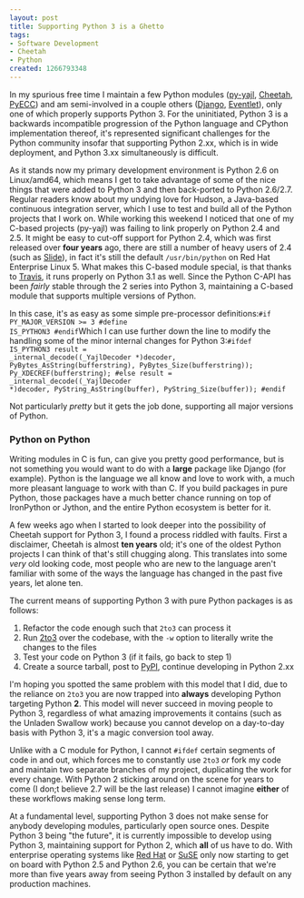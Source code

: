 ```yaml
--- 
layout: post
title: Supporting Python 3 is a Ghetto
tags: 
- Software Development
- Cheetah
- Python
created: 1266793348
---
```

In my spurious free time I maintain a few Python modules (<a id="aptureLink_LvMqViext1" href="http://github.com/rtyler/py-yajl">py-yajl</a>, <a id="aptureLink_SEruJN7rBc" href="http://en.wikipedia.org/wiki/CheetahTemplate">Cheetah</a>, <a id="aptureLink_3HQW6OMHEx" href="http://github.com/rtyler/PyECC">PyECC</a>) and am semi-involved in a couple others (<a id="aptureLink_1I31I3RdtY" href="http://www.djangoproject.com/">Django</a>, <a id="aptureLink_7qs5LoY2eY" href="http://eventlet.net/">Eventlet</a>), only one of which properly supports Python 3. For the uninitiated, Python 3 is a backwards incompatible progression of the Python language and CPython implementation thereof, it's represented significant challenges for the Python community insofar that supporting Python 2.xx, which is in wide deployment, and Python 3.xx simultaneously is difficult. 

As it stands now my primary development environment is Python 2.6 on Linux/amd64, which means I get to take advantage of some of the nice things that were added to Python 3 and then back-ported to Python 2.6/2.7. Regular readers know about my undying love for Hudson, a Java-based continuous integration server, which I use to test and build all of the Python projects that I work on. While working this weekend I noticed that one of my C-based projects (py-yajl) was failing to link properly on Python 2.4 and 2.5. It might be easy to cut-off support for Python 2.4, which was first released over **four years** ago, there are still a number of heavy users of 2.4 (such as <a id="aptureLink_k20Tw96O5B" href="http://www.crunchbase.com/company/slide">Slide</a>), in fact it's still the default `/usr/bin/python` on Red Hat Enterprise Linux 5. What makes this C-based module special, is that thanks to <a id="aptureLink_l6Vcy3ytZB" href="http://twitter.com/teepark">Travis</a>, it runs properly on Python 3.1 as well. Since the Python C-API has been *fairly* stable through the 2 series into Python 3, maintaining a C-based module that supports multiple versions of Python.

In this case, it's as easy as some simple pre-processor definitions:<code lang="c">#if PY_MAJOR_VERSION >= 3
#define IS_PYTHON3
#endif</code>Which I can use further down the line to modify the handling some of the minor internal changes for Python 3:<code lang="c">#ifdef IS_PYTHON3
    result = _internal_decode((_YajlDecoder *)decoder, PyBytes_AsString(bufferstring),
                PyBytes_Size(bufferstring));
    Py_XDECREF(bufferstring);
#else
    result = _internal_decode((_YajlDecoder *)decoder, PyString_AsString(buffer),
                  PyString_Size(buffer));
#endif </code>

Not particularly *pretty* but it gets the job done, supporting all major versions of Python.

### Python on Python
Writing modules in C is fun, can give you pretty good performance, but is not something you would want to do with a **large** package like Django (for example). Python is the language we all know and love to work with, a much more pleasant language to work with than C. If you build packages in pure Python, those packages have a much better chance running on top of IronPython or Jython, and the entire Python ecosystem is better for it.

A few weeks ago when I started to look deeper into the possibility of Cheetah support for Python 3, I found a process riddled with faults. First a disclaimer, Cheetah is almost **ten years** old; it's one of the oldest Python projects I can think of that's still chugging along. This translates into some *very* old looking code, most people who are new to the language aren't familiar with some of the ways the language has changed in the past five years, let alone ten. 

The current means of supporting Python 3 with pure Python packages is as follows:

1. Refactor the code enough such that `2to3` can process it
1. Run <a id="aptureLink_GtN83eZUU3" href="http://docs.python.org/library/2to3.html">2to3</a> over the codebase, with the `-w` option to literally write the changes to the files
1. Test your code on Python 3 (if it fails, go back to step 1)
1. Create a source tarball, post to <a id="aptureLink_lvET3CCrpS" href="http://pypi.python.org/">PyPI</a>, continue developing in Python 2.xx 

I'm hoping you spotted the same problem with this model that I did, due to the reliance on `2to3` you are now trapped into **always** developing Python targeting Python **2**. This model will never succeed in moving people to Python 3, regardless of what amazing improvements it contains (such as the Unladen Swallow work) because you cannot develop on a day-to-day basis with Python 3, it's a magic conversion tool away.

Unlike with a C module for Python, I cannot `#ifdef` certain segments of code in and out, which forces me to constantly use `2to3` *or* fork my code and maintain two separate branches of my project, duplicating the work for every change. With Python 2 sticking around on the scene for years to come (I don;t believe 2.7 will be the last release) I cannot imagine **either** of these workflows making sense long term. 


At a fundamental level, supporting Python 3 does not make sense for anybody developing modules, particularly open source ones. Despite Python 3 being "the future", it is currently impossible to develop using Python 3, maintaining support for Python 2, which **all** of us have to do. With enterprise operating systems like <a id="aptureLink_ehh7mOge8i" href="http://www.crunchbase.com/product/red-hat-enterprise-linux">Red Hat</a> or <a id="aptureLink_CklLBYgoAK" href="http://www.novell.com/linux/">SuSE</a> only now starting to get on board with Python 2.5 and Python 2.6, you can be certain that we're more than five years away from seeing Python 3 installed by default on any production machines.
<!--break-->
